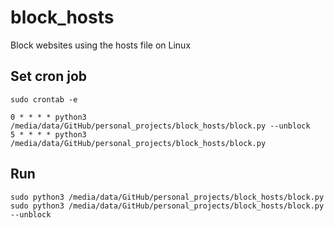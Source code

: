 # block_hosts
Block websites using the hosts file on Linux

## Set cron job
    sudo crontab -e
    
    0 * * * * python3 /media/data/GitHub/personal_projects/block_hosts/block.py --unblock
    5 * * * * python3 /media/data/GitHub/personal_projects/block_hosts/block.py 


## Run

    sudo python3 /media/data/GitHub/personal_projects/block_hosts/block.py
    sudo python3 /media/data/GitHub/personal_projects/block_hosts/block.py --unblock
    
    

    